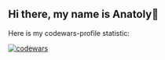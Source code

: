 ## Hi there, my name is Anatoly👋

Here is my codewars-profile statistic:

[![codewars](https://www.codewars.com/users/SciLejkeee/badges/large)](https://www.codewars.com/users/SciLejkeee)
